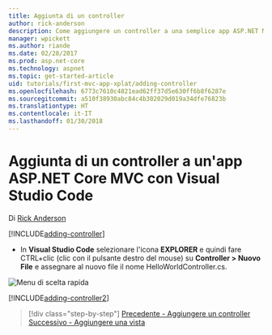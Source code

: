 ```yaml
---
title: Aggiunta di un controller
author: rick-anderson
description: Come aggiungere un controller a una semplice app ASP.NET MVC Core
manager: wpickett
ms.author: riande
ms.date: 02/28/2017
ms.prod: asp.net-core
ms.technology: aspnet
ms.topic: get-started-article
uid: tutorials/first-mvc-app-xplat/adding-controller
ms.openlocfilehash: 6773c7610c4821ead62ff37d5e630ff6b8f6287e
ms.sourcegitcommit: a510f38930abc84c4b302029d019a34dfe76823b
ms.translationtype: HT
ms.contentlocale: it-IT
ms.lasthandoff: 01/30/2018
---
```

# <a name="adding-a-controller-to-an-aspnet-core-mvc-app-with-visual-studio-code"></a>Aggiunta di un controller a un'app ASP.NET Core MVC con Visual Studio Code

Di [Rick Anderson](https://twitter.com/RickAndMSFT)

[!INCLUDE[adding-controller](../../includes/mvc-intro/adding-controller1.md)]

* In **Visual Studio Code** selezionare l'icona **EXPLORER** e quindi fare CTRL+clic (clic con il pulsante destro del mouse) su **Controller > Nuovo File** e assegnare al nuovo file il nome HelloWorldController.cs.

 ![Menu di scelta rapida](adding-controller/_static/new_file.png)

[!INCLUDE[adding-controller2](../../includes/mvc-intro/adding-controller2.md)]

>[!div class="step-by-step"]
[Precedente - Aggiungere un controller](start-mvc.md)
[Successivo - Aggiungere una vista](adding-view.md)  
